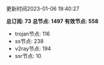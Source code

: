 更新时间2023-01-06 19:40:27

**总订阅: 73**
**总节点: 1497**
**有效节点: 558**
- trojan节点: 116
- ss节点: 238
- v2ray节点: 194
- ssr节点: 10
